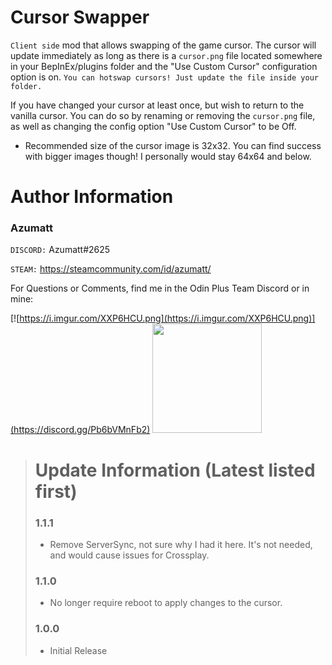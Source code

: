 # Cursor Swapper

`Client side` mod that allows swapping of the game cursor. The cursor will update immediately as long as there is
a `cursor.png` file
located somewhere in your BepInEx/plugins folder and the "Use Custom Cursor" configuration option is
on. `You can hotswap cursors! Just update the file inside your folder.`

If you have changed your cursor at least once, but wish to return to the vanilla cursor. You can do so by renaming or
removing the `cursor.png` file, as well as changing the config option "Use Custom Cursor" to be Off.

- Recommended size of the cursor image is 32x32. You can find success with bigger images though! I personally would stay
  64x64 and below.

# Author Information

### Azumatt

`DISCORD:` Azumatt#2625

`STEAM:` https://steamcommunity.com/id/azumatt/

For Questions or Comments, find me in the Odin Plus Team Discord or in mine:

[![https://i.imgur.com/XXP6HCU.png](https://i.imgur.com/XXP6HCU.png)](https://discord.gg/Pb6bVMnFb2)
<a href="https://discord.gg/pdHgy6Bsng"><img src="https://i.imgur.com/Xlcbmm9.png" href="https://discord.gg/pdHgy6Bsng" width="175" height="175"></a>

> # Update Information (Latest listed first)
> ### 1.1.1
> - Remove ServerSync, not sure why I had it here. It's not needed, and would cause issues for Crossplay.
> ### 1.1.0
> - No longer require reboot to apply changes to the cursor.
> ### 1.0.0
> - Initial Release